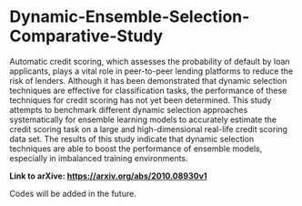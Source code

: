 # Dynamic-Ensemble-Selection-Comparative-Study
Automatic credit scoring, which assesses the probability of default by loan applicants, plays a vital role in peer-to-peer lending platforms to reduce the risk of lenders. Although it has been demonstrated that dynamic selection techniques are effective for classification tasks, the performance of these techniques for credit scoring has not yet been determined. This study attempts to benchmark different dynamic selection approaches systematically for ensemble learning models to accurately estimate the credit scoring task on a large and high-dimensional real-life credit scoring data set. The results of this study indicate that dynamic selection techniques are able to boost the performance of ensemble models, especially in imbalanced training environments.

**Link to arXive: https://arxiv.org/abs/2010.08930v1**

Codes will be added in the future. 

